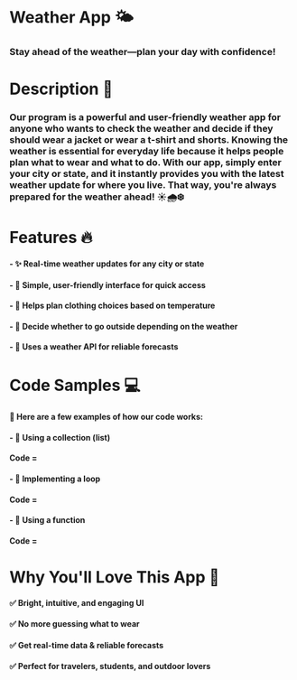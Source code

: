 # Weather App 🌤
###  **Stay ahead of the weather—plan your day with confidence!**

# Description 📌
### Our program is a **powerful and user-friendly weather app** for anyone who wants to check the weather and decide if they should wear a **jacket** or wear a **t-shirt and shorts**. Knowing the weather is **essential for everyday life** because it helps people plan **what to wear** and **what to do**. With our app, simply **enter your city or state**, and it instantly provides you with the **latest weather update** for where you live. That way, you're **always prepared** for the weather ahead! ☀️🌧❄️

# Features 🔥
#### - ✨ **Real-time weather updates** for any city or state 

#### - 🎯 **Simple, user-friendly interface** for quick access 

#### - 👕 **Helps plan clothing** choices based on temperature 

#### - 🚶 **Decide whether to go outside** depending on the weather 

#### - 📡 **Uses a weather API** for reliable forecasts

# Code Samples 💻
#### 🔹 Here are a few examples of how our code works:

#### - 🔸 **Using a collection (list)**
#### Code =

#### - 🔹 **Implementing a loop**
#### Code =

#### - 🔸 **Using a function**
#### Code =

# Why You'll Love This App 🎨
#### ✅ **Bright, intuitive, and engaging UI**

#### ✅ **No more guessing what to wear**

#### ✅ **Get real-time data & reliable forecasts**

#### ✅ **Perfect for travelers, students, and outdoor lovers**

